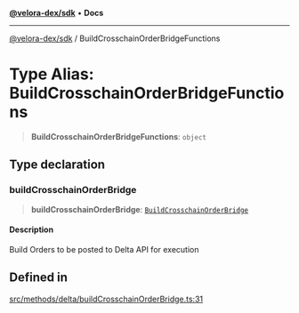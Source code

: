 [**@velora-dex/sdk**](../README.md) • **Docs**

***

[@velora-dex/sdk](../globals.md) / BuildCrosschainOrderBridgeFunctions

# Type Alias: BuildCrosschainOrderBridgeFunctions

> **BuildCrosschainOrderBridgeFunctions**: `object`

## Type declaration

### buildCrosschainOrderBridge

> **buildCrosschainOrderBridge**: [`BuildCrosschainOrderBridge`](../-internal-/type-aliases/BuildCrosschainOrderBridge.md)

#### Description

Build Orders to be posted to Delta API for execution

## Defined in

[src/methods/delta/buildCrosschainOrderBridge.ts:31](https://github.com/paraswap/paraswap-sdk/blob/master/src/methods/delta/buildCrosschainOrderBridge.ts#L31)
